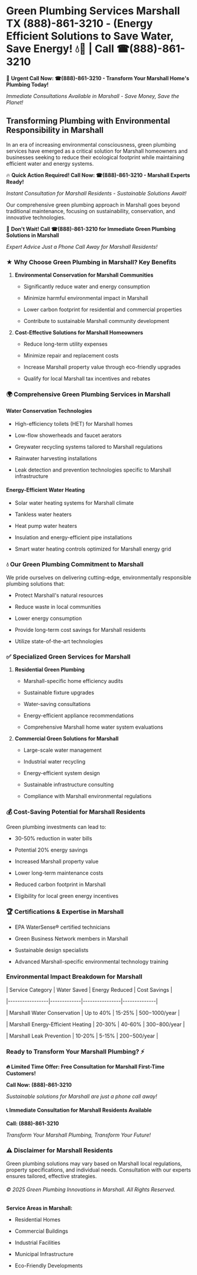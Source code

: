 # Green Plumbing Services Marshall TX (888)-861-3210 - (Energy Efficient Solutions to Save Water, Save Energy! 💧🌿 | Call ☎(888)-861-3210

🚨 **Urgent Call Now: ☎(888)-861-3210 - Transform Your Marshall Home's Plumbing Today!**
*Immediate Consultations Available in Marshall - Save Money, Save the Planet!*

## Transforming Plumbing with Environmental Responsibility in Marshall

In an era of increasing environmental consciousness, green plumbing services have emerged as a critical solution for Marshall homeowners and businesses seeking to reduce their ecological footprint while maintaining efficient water and energy systems. 

🔥 **Quick Action Required! Call Now: ☎(888)-861-3210 - Marshall Experts Ready!**
*Instant Consultation for Marshall Residents - Sustainable Solutions Await!*

Our comprehensive green plumbing approach in Marshall goes beyond traditional maintenance, focusing on sustainability, conservation, and innovative technologies.

🚨 **Don't Wait! Call ☎(888)-861-3210 for Immediate Green Plumbing Solutions in Marshall**
*Expert Advice Just a Phone Call Away for Marshall Residents!*

### ★ Why Choose Green Plumbing in Marshall? Key Benefits

1. **Environmental Conservation for Marshall Communities** 
   - Significantly reduce water and energy consumption
   - Minimize harmful environmental impact in Marshall
   - Lower carbon footprint for residential and commercial properties
   - Contribute to sustainable Marshall community development

2. **Cost-Effective Solutions for Marshall Homeowners** 
   - Reduce long-term utility expenses
   - Minimize repair and replacement costs
   - Increase Marshall property value through eco-friendly upgrades
   - Qualify for local Marshall tax incentives and rebates

### 🌍 Comprehensive Green Plumbing Services in Marshall

#### Water Conservation Technologies
- High-efficiency toilets (HET) for Marshall homes
- Low-flow showerheads and faucet aerators
- Greywater recycling systems tailored to Marshall regulations
- Rainwater harvesting installations
- Leak detection and prevention technologies specific to Marshall infrastructure

#### Energy-Efficient Water Heating
- Solar water heating systems for Marshall climate
- Tankless water heaters
- Heat pump water heaters
- Insulation and energy-efficient pipe installations
- Smart water heating controls optimized for Marshall energy grid

### 💧 Our Green Plumbing Commitment to Marshall

We pride ourselves on delivering cutting-edge, environmentally responsible plumbing solutions that:
- Protect Marshall's natural resources
- Reduce waste in local communities
- Lower energy consumption
- Provide long-term cost savings for Marshall residents
- Utilize state-of-the-art technologies

### ✅ Specialized Green Services for Marshall

1. **Residential Green Plumbing**
   - Marshall-specific home efficiency audits
   - Sustainable fixture upgrades
   - Water-saving consultations
   - Energy-efficient appliance recommendations
   - Comprehensive Marshall home water system evaluations

2. **Commercial Green Solutions for Marshall**
   - Large-scale water management
   - Industrial water recycling
   - Energy-efficient system design
   - Sustainable infrastructure consulting
   - Compliance with Marshall environmental regulations

### 💰 Cost-Saving Potential for Marshall Residents

Green plumbing investments can lead to:
- 30-50% reduction in water bills
- Potential 20% energy savings
- Increased Marshall property value
- Lower long-term maintenance costs
- Reduced carbon footprint in Marshall
- Eligibility for local green energy incentives

### 🏆 Certifications & Expertise in Marshall

- EPA WaterSense® certified technicians
- Green Business Network members in Marshall
- Sustainable design specialists
- Advanced Marshall-specific environmental technology training

### Environmental Impact Breakdown for Marshall

| Service Category | Water Saved | Energy Reduced | Cost Savings |
|-----------------|-------------|----------------|--------------|
| Marshall Water Conservation | Up to 40% | 15-25% | $500-$1000/year |
| Marshall Energy-Efficient Heating | 20-30% | 40-60% | $300-$800/year |
| Marshall Leak Prevention | 10-20% | 5-15% | $200-$500/year |

### Ready to Transform Your Marshall Plumbing? ⚡

**🔥 Limited Time Offer: Free Consultation for Marshall First-Time Customers!**

**Call Now: (888)-861-3210**
*Sustainable solutions for Marshall are just a phone call away!*

#### 📞 Immediate Consultation for Marshall Residents Available

**Call: (888)-861-3210**
*Transform Your Marshall Plumbing, Transform Your Future!*

### ⚠️ Disclaimer for Marshall Residents

Green plumbing solutions may vary based on Marshall local regulations, property specifications, and individual needs. Consultation with our experts ensures tailored, effective strategies.

###### © 2025 Green Plumbing Innovations in Marshall. All Rights Reserved.

**Service Areas in Marshall:** 
- Residential Homes
- Commercial Buildings
- Industrial Facilities
- Municipal Infrastructure
- Eco-Friendly Developments